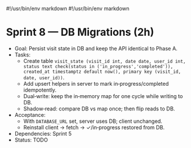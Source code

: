 #!/usr/bin/env markdown
#!/usr/bin/env markdown
# Sprint 8 — DB Migrations (2h)

- Goal: Persist visit state in DB and keep the API identical to Phase A.
- Tasks:
  - Create table `visit_state (visit_id int, date date, user_id int, status text check(status in ('in_progress','completed')), created_at timestamptz default now(), primary key (visit_id, date, user_id))`.
  - Add upsert helpers in server to mark in‑progress/completed idempotently.
  - Dual‑write: keep the in‑memory map for one cycle while writing to DB.
  - Shadow‑read: compare DB vs map once; then flip reads to DB.
- Acceptance:
  - With `DATABASE_URL` set, server uses DB; client unchanged.
  - Reinstall client → fetch → ✓/in‑progress restored from DB.
- Dependencies: Sprint 5
- Status: TODO
